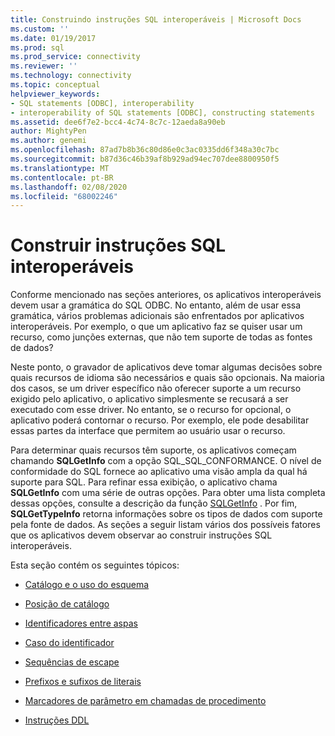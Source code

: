 ```yaml
---
title: Construindo instruções SQL interoperáveis | Microsoft Docs
ms.custom: ''
ms.date: 01/19/2017
ms.prod: sql
ms.prod_service: connectivity
ms.reviewer: ''
ms.technology: connectivity
ms.topic: conceptual
helpviewer_keywords:
- SQL statements [ODBC], interoperability
- interoperability of SQL statements [ODBC], constructing statements
ms.assetid: dee6f7e2-bcc4-4c74-8c7c-12aeda8a90eb
author: MightyPen
ms.author: genemi
ms.openlocfilehash: 87ad7b8b36c80d86e0c3ac0335dd6f348a30c7bc
ms.sourcegitcommit: b87d36c46b39af8b929ad94ec707dee8800950f5
ms.translationtype: MT
ms.contentlocale: pt-BR
ms.lasthandoff: 02/08/2020
ms.locfileid: "68002246"
---
```

# <a name="constructing-interoperable-sql-statements"></a>Construir instruções SQL interoperáveis
Conforme mencionado nas seções anteriores, os aplicativos interoperáveis devem usar a gramática do SQL ODBC. No entanto, além de usar essa gramática, vários problemas adicionais são enfrentados por aplicativos interoperáveis. Por exemplo, o que um aplicativo faz se quiser usar um recurso, como junções externas, que não tem suporte de todas as fontes de dados?  
  
 Neste ponto, o gravador de aplicativos deve tomar algumas decisões sobre quais recursos de idioma são necessários e quais são opcionais. Na maioria dos casos, se um driver específico não oferecer suporte a um recurso exigido pelo aplicativo, o aplicativo simplesmente se recusará a ser executado com esse driver. No entanto, se o recurso for opcional, o aplicativo poderá contornar o recurso. Por exemplo, ele pode desabilitar essas partes da interface que permitem ao usuário usar o recurso.  
  
 Para determinar quais recursos têm suporte, os aplicativos começam chamando **SQLGetInfo** com a opção SQL_SQL_CONFORMANCE. O nível de conformidade do SQL fornece ao aplicativo uma visão ampla da qual há suporte para SQL. Para refinar essa exibição, o aplicativo chama **SQLGetInfo** com uma série de outras opções. Para obter uma lista completa dessas opções, consulte a descrição da função [SQLGetInfo](../../../odbc/reference/syntax/sqlgetinfo-function.md) . Por fim, **SQLGetTypeInfo** retorna informações sobre os tipos de dados com suporte pela fonte de dados. As seções a seguir listam vários dos possíveis fatores que os aplicativos devem observar ao construir instruções SQL interoperáveis.  
  
 Esta seção contém os seguintes tópicos:  
  
-   [Catálogo e o uso do esquema](../../../odbc/reference/develop-app/catalog-and-schema-usage.md)  
  
-   [Posição de catálogo](../../../odbc/reference/develop-app/catalog-position.md)  
  
-   [Identificadores entre aspas](../../../odbc/reference/develop-app/quoted-identifiers.md)  
  
-   [Caso do identificador](../../../odbc/reference/develop-app/identifier-case.md)  
  
-   [Sequências de escape](../../../odbc/reference/develop-app/escape-sequences.md)  
  
-   [Prefixos e sufixos de literais](../../../odbc/reference/develop-app/literal-prefixes-and-suffixes.md)  
  
-   [Marcadores de parâmetro em chamadas de procedimento](../../../odbc/reference/develop-app/parameter-markers-in-procedure-calls.md)  
  
-   [Instruções DDL](../../../odbc/reference/develop-app/ddl-statements.md)
